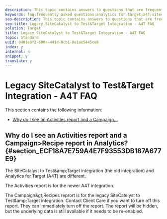 ```yaml
---
description: This topic contains answers to questions that are frequently asked about the legacy SiteCatalyst to Test&Target integration and using Analytics as the reporting source for Target (A4T).
keywords: faq;frequently asked questions;analytics for target;a4T;sitecatalyst;campaign>recipe;test&target;integration
seo-description: This topic contains answers to questions that are frequently asked about the legacy SiteCatalyst to Test&Target integration and using Analytics as the reporting source for Target (A4T).
seo-title: Legacy SiteCatalyst to Test&Target Integration - A4T FAQ
solution: Target
title: Legacy SiteCatalyst to Test&Target Integration - A4T FAQ
topic: Standard
uuid: 0401e8f2-600a-441d-9cb1-8e1ae5445ce8
index: y
internal: n
snippet: y
translate: y
---
```


# Legacy SiteCatalyst to Test&Target Integration - A4T FAQ

This section contains the following information: 


* [ Why do I see an Activities report and a Campaign... ](../../../c_integrating_target_with_mac/a4t/r_a4t-faq/c_a4t-faq-old-integration.md#section_ECF18A7E759A4E7F93553DB187A677E9)


## Why do I see an Activities report and a Campaign&gt;Recipe report in Analytics? {#section_ECF18A7E759A4E7F93553DB187A677E9}

The SiteCatalyst to Test&amp;amp;Target integration (the old integration) and Analytics for Target (A4T) are different. 

The Activities report is for the newer A4T integration. 

The Campaign&amp;gt;Recipes reprort is for the legacy SiteCatelyst to Test&amp;amp;Target integration. Contact Client Care if you want to turn off this report. They can immediately turn off the report. The report will be hidden, but the underlying data is still available if it needs to be re-enabled. 
